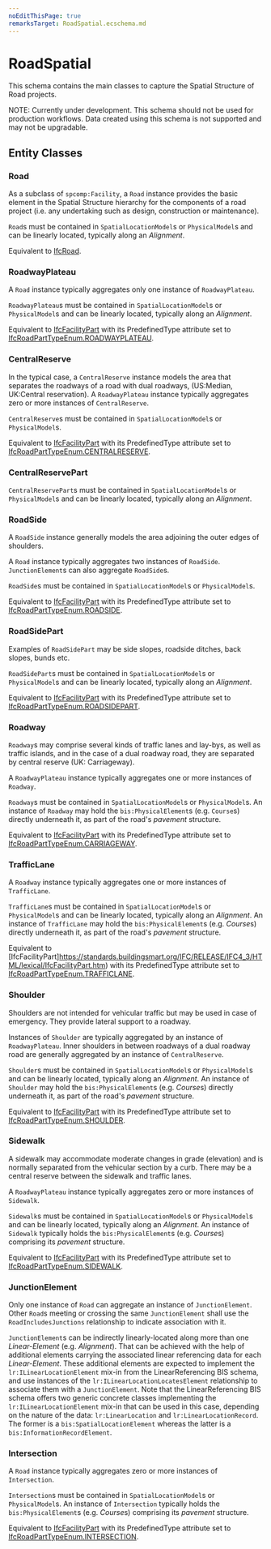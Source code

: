 ```yaml
---
noEditThisPage: true
remarksTarget: RoadSpatial.ecschema.md
---
```


# RoadSpatial

This schema contains the main classes to capture the Spatial Structure of Road projects.

NOTE: Currently under development. This schema should not be used for production workflows. Data created using this schema is not supported and may not be upgradable.

## Entity Classes

### Road

As a subclass of `spcomp:Facility`, a `Road` instance provides the basic element in the Spatial Structure hierarchy for the components of a road project (i.e. any undertaking such as design, construction or maintenance).

`Road`s must be contained in `SpatialLocationModel`s or `PhysicalModel`s and can be linearly located, typically along an *Alignment*.

Equivalent to [IfcRoad](https://standards.buildingsmart.org/IFC/RELEASE/IFC4_3/HTML/lexical/IfcRoad.htm).

### RoadwayPlateau

A `Road` instance typically aggregates only one instance of `RoadwayPlateau`.

`RoadwayPlateau`s must be contained in `SpatialLocationModel`s or `PhysicalModel`s and can be linearly located, typically along an *Alignment*.

Equivalent to [IfcFacilityPart](https://standards.buildingsmart.org/IFC/RELEASE/IFC4_3/HTML/lexical/IfcFacilityPart.htm) with its PredefinedType attribute set to [IfcRoadPartTypeEnum.ROADWAYPLATEAU](https://standards.buildingsmart.org/IFC/RELEASE/IFC4_3/HTML/lexical/IfcRoadPartTypeEnum.htm).

### CentralReserve

In the typical case, a `CentralReserve` instance models the area that separates the roadways of a road with dual roadways, (US:Median, UK:Central reservation). A `RoadwayPlateau` instance typically aggregates zero or more instances of `CentralReserve`.

`CentralReserve`s must be contained in `SpatialLocationModel`s or `PhysicalModel`s.

Equivalent to [IfcFacilityPart](https://standards.buildingsmart.org/IFC/RELEASE/IFC4_3/HTML/lexical/IfcFacilityPart.htm) with its PredefinedType attribute set to [IfcRoadPartTypeEnum.CENTRALRESERVE](https://standards.buildingsmart.org/IFC/RELEASE/IFC4_3/HTML/lexical/IfcRoadPartTypeEnum.htm).

### CentralReservePart

`CentralReservePart`s must be contained in `SpatialLocationModel`s or `PhysicalModel`s and can be linearly located, typically along an *Alignment*.

### RoadSide

A `RoadSide` instance generally models the area adjoining the outer edges of shoulders.

A `Road` instance typically aggregates two instances of `RoadSide`. `JunctionElement`s can also aggregate `RoadSide`s.

`RoadSide`s must be contained in `SpatialLocationModel`s or `PhysicalModel`s.

Equivalent to [IfcFacilityPart](https://standards.buildingsmart.org/IFC/RELEASE/IFC4_3/HTML/lexical/IfcFacilityPart.htm) with its PredefinedType attribute set to [IfcRoadPartTypeEnum.ROADSIDE](https://standards.buildingsmart.org/IFC/RELEASE/IFC4_3/HTML/lexical/IfcRoadPartTypeEnum.htm).

### RoadSidePart

Examples of `RoadSidePart` may be side slopes, roadside ditches, back slopes, bunds etc.

`RoadSidePart`s must be contained in `SpatialLocationModel`s or `PhysicalModel`s and can be linearly located, typically along an *Alignment*.

Equivalent to [IfcFacilityPart](https://standards.buildingsmart.org/IFC/RELEASE/IFC4_3/HTML/lexical/IfcFacilityPart.htm) with its PredefinedType attribute set to [IfcRoadPartTypeEnum.ROADSIDEPART](https://standards.buildingsmart.org/IFC/RELEASE/IFC4_3/HTML/lexical/IfcRoadPartTypeEnum.htm).

### Roadway

`Roadway`s may comprise several kinds of traffic lanes and lay-bys, as well as traffic islands, and in the case of a dual roadway road, they are separated by central reserve (UK: Carriageway).

A `RoadwayPlateau` instance typically aggregates one or more instances of `Roadway`.

`Roadway`s must be contained in `SpatialLocationModel`s or `PhysicalModel`s. An instance of `Roadway` may hold the `bis:PhysicalElement`s (e.g. `Course`s) directly underneath it, as part of the road's *pavement* structure.

Equivalent to [IfcFacilityPart](https://standards.buildingsmart.org/IFC/RELEASE/IFC4_3/HTML/lexical/IfcFacilityPart.htm) with its PredefinedType attribute set to [IfcRoadPartTypeEnum.CARRIAGEWAY](https://standards.buildingsmart.org/IFC/RELEASE/IFC4_3/HTML/lexical/IfcRoadPartTypeEnum.htm).

### TrafficLane

A `Roadway` instance typically aggregates one or more instances of `TrafficLane`.

`TrafficLane`s must be contained in `SpatialLocationModel`s or `PhysicalModel`s and can be linearly located, typically along an *Alignment*. An instance of `TrafficLane` may hold the `bis:PhysicalElement`s (e.g. *Course*s) directly underneath it, as part of the road's *pavement* structure.

Equivalent to [IfcFacilityPart]https://standards.buildingsmart.org/IFC/RELEASE/IFC4_3/HTML/lexical/IfcFacilityPart.htm) with its PredefinedType attribute set to [IfcRoadPartTypeEnum.TRAFFICLANE](https://standards.buildingsmart.org/IFC/RELEASE/IFC4_3/HTML/lexical/IfcRoadPartTypeEnum.htm).

### Shoulder

Shoulders are not intended for vehicular traffic but may be used in case of emergency. They provide lateral support to a roadway.

Instances of `Shoulder` are typically aggregated by an instance of `RoadwayPlateau`. Inner shoulders in between roadways of a dual roadway road are generally aggregated by an instance of `CentralReserve`.

`Shoulder`s must be contained in `SpatialLocationModel`s or `PhysicalModel`s and can be linearly located, typically along an *Alignment*. An instance of `Shoulder` may hold the `bis:PhysicalElement`s (e.g. *Course*s) directly underneath it, as part of the road's *pavement* structure.

Equivalent to [IfcFacilityPart](https://standards.buildingsmart.org/IFC/RELEASE/IFC4_3/HTML/lexical/IfcFacilityPart.htm) with its PredefinedType attribute set to [IfcRoadPartTypeEnum.SHOULDER](https://standards.buildingsmart.org/IFC/RELEASE/IFC4_3/HTML/lexical/IfcRoadPartTypeEnum.htm).

### Sidewalk

A sidewalk may accommodate moderate changes in grade (elevation) and is normally separated from the vehicular section by a curb. There may be a central reserve between the sidewalk and traffic lanes.

A `RoadwayPlateau` instance typically aggregates zero or more instances of `Sidewalk`.

`Sidewalk`s must be contained in `SpatialLocationModel`s or `PhysicalModel`s and can be linearly located, typically along an *Alignment*. An instance of `Sidewalk` typically holds the `bis:PhysicalElement`s (e.g. *Course*s) comprising its *pavement* structure.

Equivalent to [IfcFacilityPart](https://standards.buildingsmart.org/IFC/RELEASE/IFC4_3/HTML/lexical/IfcFacilityPart.htm) with its PredefinedType attribute set to [IfcRoadPartTypeEnum.SIDEWALK](https://standards.buildingsmart.org/IFC/RELEASE/IFC4_3/HTML/lexical/IfcRoadPartTypeEnum.htm).

### JunctionElement

Only one instance of `Road` can aggregate an instance of `JunctionElement`. Other `Road`s meeting or crossing the same `JunctionElement` shall use the `RoadIncludesJunctions` relationship to indicate association with it.

`JunctionElement`s can be indirectly linearly-located along more than one *Linear-Element* (e.g. *Alignment*). That can be achieved with the help of additional elements carrying the associated linear referencing data for each *Linear-Element*. These additional elements are expected to implement the `lr:ILinearLocationElement` mix-in from the LinearReferencing BIS schema, and use instances of the `lr:ILinearLocationLocatesElement` relationship to associate them with a `JunctionElement`. Note that the LinearReferencing BIS schema offers two generic concrete classes implementing the `lr:ILinearLocationElement` mix-in that can be used in this case, depending on the nature of the data: `lr:LinearLocation` and `lr:LinearLocationRecord`. The former is a `bis:SpatialLocationElement` whereas the latter is a `bis:InformationRecordElement`.

### Intersection

A `Road` instance typically aggregates zero or more instances of `Intersection`. 

`Intersection`s must be contained in `SpatialLocationModel`s or `PhysicalModel`s. An instance of `Intersection` typically holds the `bis:PhysicalElement`s (e.g. *Course*s) comprising its *pavement* structure.

Equivalent to [IfcFacilityPart](https://standards.buildingsmart.org/IFC/RELEASE/IFC4_3/HTML/lexical/IfcFacilityPart.htm) with its PredefinedType attribute set to [IfcRoadPartTypeEnum.INTERSECTION](https://standards.buildingsmart.org/IFC/RELEASE/IFC4_3/HTML/lexical/IfcRoadPartTypeEnum.htm).